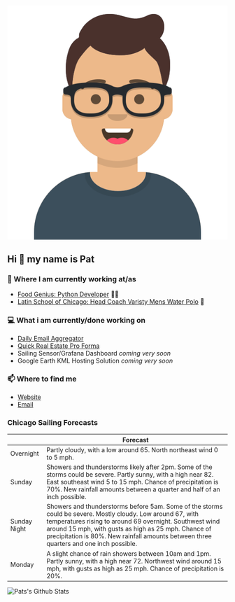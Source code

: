 [![Social banner for p-j-falconer](https://raw.githubusercontent.com/P-J-FALCONER/P-J-FALCONER/master/assets/avataaars.svg)](https://patfalconer.com/)
## Hi :wave: my name is Pat

### 💼 Where I am currently working at/as
- [Food Genius: Python Developer](https://getfoodgenius.com/) 🍔🐍
- [Latin School of Chicago: Head Coach Varisty Mens Water Polo](https://www.latinschool.org/) 🤽


### 💻 What i am currently/done working on
 - [Daily Email Aggregator](https://github.com/P-J-FALCONER/dott_daily_mail)
 - [Quick Real Estate Pro Forma](https://github.com/P-J-FALCONER/henry)
 - Sailing Sensor/Grafana Dashboard *coming very soon*
 - Google Earth KML Hosting Solution *coming very soon*

### 📫 Where to find me
 - [Website](https://patfalconer.com/)
 - [Email](mailto:patrick.j.falconer@gmail.com)


### Chicago Sailing Forecasts
|   | Forecast  |
|---|---|
| Overnight | Partly cloudy, with a low around 65. North northeast wind 0 to 5 mph. |
| Sunday | Showers and thunderstorms likely after 2pm. Some of the storms could be severe. Partly sunny, with a high near 82. East southeast wind 5 to 15 mph. Chance of precipitation is 70%. New rainfall amounts between a quarter and half of an inch possible. |
| Sunday Night | Showers and thunderstorms before 5am. Some of the storms could be severe. Mostly cloudy. Low around 67, with temperatures rising to around 69 overnight. Southwest wind around 15 mph, with gusts as high as 25 mph. Chance of precipitation is 80%. New rainfall amounts between three quarters and one inch possible. |
| Monday | A slight chance of rain showers between 10am and 1pm. Partly sunny, with a high near 72. Northwest wind around 15 mph, with gusts as high as 25 mph. Chance of precipitation is 20%. |

![Pats's Github Stats](https://github-readme-stats.vercel.app/api?username=p-j-falconer&show_icons=true&theme=radical)
